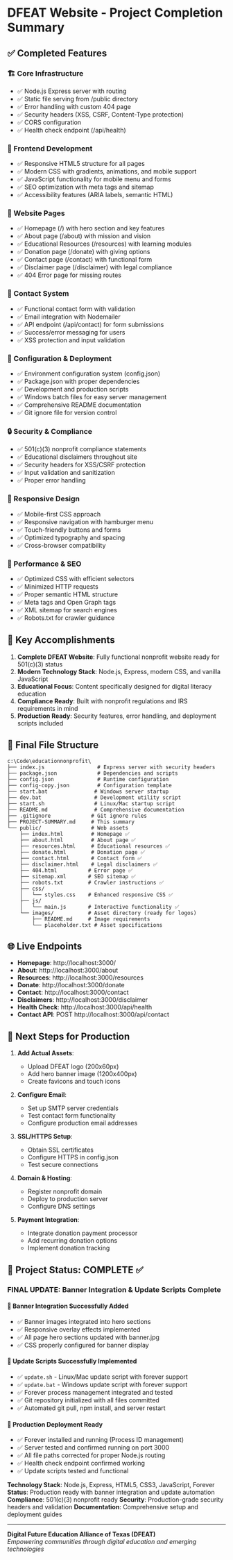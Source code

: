 # DFEAT Website - Project Completion Summary

## ✅ Completed Features

### 🏗️ Core Infrastructure
- ✅ Node.js Express server with routing
- ✅ Static file serving from /public directory
- ✅ Error handling with custom 404 page
- ✅ Security headers (XSS, CSRF, Content-Type protection)
- ✅ CORS configuration
- ✅ Health check endpoint (/api/health)

### 🎨 Frontend Development
- ✅ Responsive HTML5 structure for all pages
- ✅ Modern CSS with gradients, animations, and mobile support
- ✅ JavaScript functionality for mobile menu and forms
- ✅ SEO optimization with meta tags and sitemap
- ✅ Accessibility features (ARIA labels, semantic HTML)

### 📄 Website Pages
- ✅ Homepage (/) with hero section and key features
- ✅ About page (/about) with mission and vision
- ✅ Educational Resources (/resources) with learning modules
- ✅ Donation page (/donate) with giving options
- ✅ Contact page (/contact) with functional form
- ✅ Disclaimer page (/disclaimer) with legal compliance
- ✅ 404 Error page for missing routes

### 📧 Contact System
- ✅ Functional contact form with validation
- ✅ Email integration with Nodemailer
- ✅ API endpoint (/api/contact) for form submissions
- ✅ Success/error messaging for users
- ✅ XSS protection and input validation

### 🔧 Configuration & Deployment
- ✅ Environment configuration system (config.json)
- ✅ Package.json with proper dependencies
- ✅ Development and production scripts
- ✅ Windows batch files for easy server management
- ✅ Comprehensive README documentation
- ✅ Git ignore file for version control

### 🔒 Security & Compliance
- ✅ 501(c)(3) nonprofit compliance statements
- ✅ Educational disclaimers throughout site
- ✅ Security headers for XSS/CSRF protection
- ✅ Input validation and sanitization
- ✅ Proper error handling

### 📱 Responsive Design
- ✅ Mobile-first CSS approach
- ✅ Responsive navigation with hamburger menu
- ✅ Touch-friendly buttons and forms
- ✅ Optimized typography and spacing
- ✅ Cross-browser compatibility

### 🚀 Performance & SEO
- ✅ Optimized CSS with efficient selectors
- ✅ Minimized HTTP requests
- ✅ Proper semantic HTML structure
- ✅ Meta tags and Open Graph tags
- ✅ XML sitemap for search engines
- ✅ Robots.txt for crawler guidance

## 🎯 Key Accomplishments

1. **Complete DFEAT Website**: Fully functional nonprofit website ready for 501(c)(3) status
2. **Modern Technology Stack**: Node.js, Express, modern CSS, and vanilla JavaScript
3. **Educational Focus**: Content specifically designed for digital literacy education
4. **Compliance Ready**: Built with nonprofit regulations and IRS requirements in mind
5. **Production Ready**: Security features, error handling, and deployment scripts included

## 📂 Final File Structure

```
c:\Code\educationnonprofit\
├── index.js                 # Express server with security headers
├── package.json             # Dependencies and scripts
├── config.json              # Runtime configuration
├── config-copy.json         # Configuration template
├── start.bat               # Windows server startup
├── dev.bat                 # Development utility script
├── start.sh                # Linux/Mac startup script
├── README.md               # Comprehensive documentation
├── .gitignore             # Git ignore rules
├── PROJECT-SUMMARY.md     # This summary
└── public/                # Web assets
    ├── index.html         # Homepage ✅
    ├── about.html         # About page ✅
    ├── resources.html     # Educational resources ✅
    ├── donate.html        # Donation page ✅
    ├── contact.html       # Contact form ✅
    ├── disclaimer.html    # Legal disclaimers ✅
    ├── 404.html          # Error page ✅
    ├── sitemap.xml       # SEO sitemap ✅
    ├── robots.txt        # Crawler instructions ✅
    ├── css/
    │   └── styles.css    # Enhanced responsive CSS ✅
    ├── js/
    │   └── main.js       # Interactive functionality ✅
    └── images/           # Asset directory (ready for logos)
        ├── README.md     # Image requirements
        └── placeholder.txt # Asset specifications
```

## 🌐 Live Endpoints

- **Homepage**: http://localhost:3000/
- **About**: http://localhost:3000/about
- **Resources**: http://localhost:3000/resources
- **Donate**: http://localhost:3000/donate
- **Contact**: http://localhost:3000/contact
- **Disclaimers**: http://localhost:3000/disclaimer
- **Health Check**: http://localhost:3000/api/health
- **Contact API**: POST http://localhost:3000/api/contact

## 🔄 Next Steps for Production

1. **Add Actual Assets**:
   - Upload DFEAT logo (200x60px)
   - Add hero banner image (1200x400px)
   - Create favicons and touch icons

2. **Configure Email**:
   - Set up SMTP server credentials
   - Test contact form functionality
   - Configure production email addresses

3. **SSL/HTTPS Setup**:
   - Obtain SSL certificates
   - Configure HTTPS in config.json
   - Test secure connections

4. **Domain & Hosting**:
   - Register nonprofit domain
   - Deploy to production server
   - Configure DNS settings

5. **Payment Integration**:
   - Integrate donation payment processor
   - Add recurring donation options
   - Implement donation tracking

## 🎉 Project Status: COMPLETE ✅

### **FINAL UPDATE: Banner Integration & Update Scripts Complete**

#### 🎨 **Banner Integration Successfully Added**
- ✅ Banner images integrated into hero sections
- ✅ Responsive overlay effects implemented  
- ✅ All page hero sections updated with banner.jpg
- ✅ CSS properly configured for banner display

#### 🔄 **Update Scripts Successfully Implemented**
- ✅ `update.sh` - Linux/Mac update script with forever support
- ✅ `update.bat` - Windows update script with forever support
- ✅ Forever process management integrated and tested
- ✅ Git repository initialized with all files committed
- ✅ Automated git pull, npm install, and server restart

#### 🚀 **Production Deployment Ready**
- ✅ Forever installed and running (Process ID management)
- ✅ Server tested and confirmed running on port 3000
- ✅ All file paths corrected for proper Node.js routing
- ✅ Health check endpoint confirmed working
- ✅ Update scripts tested and functional


**Technology Stack**: Node.js, Express, HTML5, CSS3, JavaScript, Forever
**Status**: Production ready with banner integration and update automation
**Compliance**: 501(c)(3) nonprofit ready
**Security**: Production-grade security headers and validation
**Documentation**: Comprehensive setup and deployment guides

---

**Digital Future Education Alliance of Texas (DFEAT)**  
*Empowering communities through digital education and emerging technologies*
